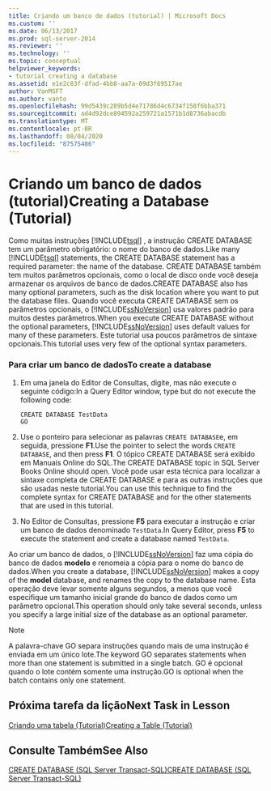 ```yaml
---
title: Criando um banco de dados (tutorial) | Microsoft Docs
ms.custom: ''
ms.date: 06/13/2017
ms.prod: sql-server-2014
ms.reviewer: ''
ms.technology: ''
ms.topic: conceptual
helpviewer_keywords:
- tutorial creating a database
ms.assetid: e1e2c83f-dfad-4bb8-aa7a-09d3f69517ae
author: VanMSFT
ms.author: vanto
ms.openlocfilehash: 99d5439c289b5d4e71786d4c6734f158f6bba371
ms.sourcegitcommit: ad4d92dce894592a259721a1571b1d8736abacdb
ms.translationtype: MT
ms.contentlocale: pt-BR
ms.lasthandoff: 08/04/2020
ms.locfileid: "87575486"
---
```

# <a name="creating-a-database-tutorial"></a><span data-ttu-id="47384-102">Criando um banco de dados (tutorial)</span><span class="sxs-lookup"><span data-stu-id="47384-102">Creating a Database (Tutorial)</span></span>
  <span data-ttu-id="47384-103">Como muitas instruções [!INCLUDE[tsql](../includes/tsql-md.md)] , a instrução CREATE DATABASE tem um parâmetro obrigatório: o nome do banco de dados.</span><span class="sxs-lookup"><span data-stu-id="47384-103">Like many [!INCLUDE[tsql](../includes/tsql-md.md)] statements, the CREATE DATABASE statement has a required parameter: the name of the database.</span></span> <span data-ttu-id="47384-104">CREATE DATABASE também tem muitos parâmetros opcionais, como o local de disco onde você deseja armazenar os arquivos de banco de dados.</span><span class="sxs-lookup"><span data-stu-id="47384-104">CREATE DATABASE also has many optional parameters, such as the disk location where you want to put the database files.</span></span> <span data-ttu-id="47384-105">Quando você executa CREATE DATABASE sem os parâmetros opcionais, o [!INCLUDE[ssNoVersion](../includes/ssnoversion-md.md)] usa valores padrão para muitos destes parâmetros.</span><span class="sxs-lookup"><span data-stu-id="47384-105">When you execute CREATE DATABASE without the optional parameters, [!INCLUDE[ssNoVersion](../includes/ssnoversion-md.md)] uses default values for many of these parameters.</span></span> <span data-ttu-id="47384-106">Este tutorial usa poucos parâmetros de sintaxe opcionais.</span><span class="sxs-lookup"><span data-stu-id="47384-106">This tutorial uses very few of the optional syntax parameters.</span></span>  
  
### <a name="to-create-a-database"></a><span data-ttu-id="47384-107">Para criar um banco de dados</span><span class="sxs-lookup"><span data-stu-id="47384-107">To create a database</span></span>  
  
1.  <span data-ttu-id="47384-108">Em uma janela do Editor de Consultas, digite, mas não execute o seguinte código:</span><span class="sxs-lookup"><span data-stu-id="47384-108">In a Query Editor window, type but do not execute the following code:</span></span>  
  
    ```  
    CREATE DATABASE TestData  
    GO  
    ```  
  
2.  <span data-ttu-id="47384-109">Use o ponteiro para selecionar as palavras `CREATE DATABASE`e, em seguida, pressione **F1**.</span><span class="sxs-lookup"><span data-stu-id="47384-109">Use the pointer to select the words `CREATE DATABASE`, and then press **F1**.</span></span> <span data-ttu-id="47384-110">O tópico CREATE DATABASE será exibido em Manuais Online do SQL.</span><span class="sxs-lookup"><span data-stu-id="47384-110">The CREATE DATABASE topic in SQL Server Books Online should open.</span></span> <span data-ttu-id="47384-111">Você pode usar esta técnica para localizar a sintaxe completa de CREATE DATABASE e para as outras instruções que são usadas neste tutorial.</span><span class="sxs-lookup"><span data-stu-id="47384-111">You can use this technique to find the complete syntax for CREATE DATABASE and for the other statements that are used in this tutorial.</span></span>  
  
3.  <span data-ttu-id="47384-112">No Editor de Consultas, pressione **F5** para executar a instrução e criar um banco de dados denominado `TestData`.</span><span class="sxs-lookup"><span data-stu-id="47384-112">In Query Editor, press **F5** to execute the statement and create a database named `TestData`.</span></span>  
  
 <span data-ttu-id="47384-113">Ao criar um banco de dados, o [!INCLUDE[ssNoVersion](../includes/ssnoversion-md.md)] faz uma cópia do banco de dados **modelo** e renomeia a cópia para o nome do banco de dados.</span><span class="sxs-lookup"><span data-stu-id="47384-113">When you create a database, [!INCLUDE[ssNoVersion](../includes/ssnoversion-md.md)] makes a copy of the **model** database, and renames the copy to the database name.</span></span> <span data-ttu-id="47384-114">Esta operação deve levar somente alguns segundos, a menos que você especifique um tamanho inicial grande do banco de dados como um parâmetro opcional.</span><span class="sxs-lookup"><span data-stu-id="47384-114">This operation should only take several seconds, unless you specify a large initial size of the database as an optional parameter.</span></span>  
  
> [!NOTE]  
>  <span data-ttu-id="47384-115">A palavra-chave GO separa instruções quando mais de uma instrução é enviada em um único lote.</span><span class="sxs-lookup"><span data-stu-id="47384-115">The keyword GO separates statements when more than one statement is submitted in a single batch.</span></span> <span data-ttu-id="47384-116">GO é opcional quando o lote contém somente uma instrução.</span><span class="sxs-lookup"><span data-stu-id="47384-116">GO is optional when the batch contains only one statement.</span></span>  
  
## <a name="next-task-in-lesson"></a><span data-ttu-id="47384-117">Próxima tarefa da lição</span><span class="sxs-lookup"><span data-stu-id="47384-117">Next Task in Lesson</span></span>  
 [<span data-ttu-id="47384-118">Criando uma tabela &#40;Tutorial&#41;</span><span class="sxs-lookup"><span data-stu-id="47384-118">Creating a Table &#40;Tutorial&#41;</span></span>](lesson-1-2-creating-a-table.md)  
  
## <a name="see-also"></a><span data-ttu-id="47384-119">Consulte Também</span><span class="sxs-lookup"><span data-stu-id="47384-119">See Also</span></span>  
 [<span data-ttu-id="47384-120">CREATE DATABASE &#40;SQL Server Transact-SQL&#41;</span><span class="sxs-lookup"><span data-stu-id="47384-120">CREATE DATABASE &#40;SQL Server Transact-SQL&#41;</span></span>](/sql/t-sql/statements/create-database-sql-server-transact-sql)  
  
  
